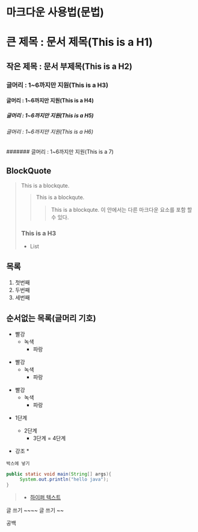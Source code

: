 # 마크다운 사용법(문법)

# 큰 제목 : 문서 제목(This is a H1)
## 작은 제목 : 문서 부제목(This is a H2)
### 글머리 : 1~6까지만 지원(This is a H3)
#### 글머리 : 1~6까지만 지원(This is a H4)
##### 글머리 : 1~6까지만 지원(This is a H5)
###### 글머리 : 1~6까지만 지원(This is a H6)
####### 글머리 : 1~6까지만 지원(This is a 7)

## BlockQuote
> This is a blockqute.
>> This is a blockqute.
>>> This is a blockqute.
     이 안에서는 다른 마크다운 요소를 포함 할 수 있다.
> ### This is a H3
> * List

## 목록
1. 첫번째
2. 두번째
3. 세번째

## 순서없는 목록(글머리 기호)
* 빨강
  * 녹색
    * 파랑

+ 빨강
  + 녹색
    + 파랑

- 빨강
  - 녹색
    - 파랑

* 1단계
    - 2단계
    	+ 3단계
            = 4단계
            
* 강조 *

``박스에 넣기``
```java
public static void main(String[] args){
     System.out.println("hello java");
}
```

> - [하이퍼 텍스트](www.naver.com)

글 쓰기 ~~~~ 
글 쓰기 ~~

공백

